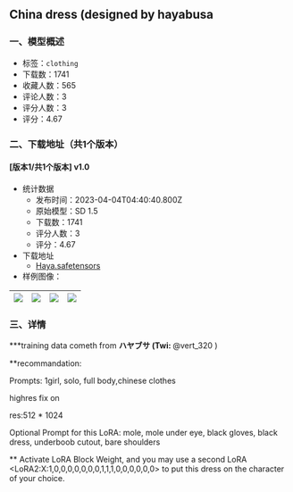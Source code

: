 ## China dress (designed by hayabusa
### 一、模型概述

- 标签：`clothing`
- 下载数：1741
- 收藏人数：565
- 评论人数：3
- 评分人数：3
- 评分：4.67

### 二、下载地址（共1个版本）

#### [版本1/共1个版本] v1.0

- 统计数据
  - 发布时间：2023-04-04T04:40:40.800Z
  - 原始模型：SD 1.5
  - 下载数：1741
  - 评分人数：3
  - 评分：4.67
- 下载地址
  - [Haya.safetensors](https://civitai.com/api/download/models/35168)
- 样例图像：

| <img src="https://image.civitai.com/xG1nkqKTMzGDvpLrqFT7WA/242a3de3-1cbd-4d98-d165-5b394dd88c00/width=450/425183.jpeg" /> | <img src="https://image.civitai.com/xG1nkqKTMzGDvpLrqFT7WA/4236e3de-9a57-4b24-2e85-a08fa34c2f00/width=450/425184.jpeg" /> | <img src="https://image.civitai.com/xG1nkqKTMzGDvpLrqFT7WA/3ed64e4d-0e17-4bad-be33-853136cd8500/width=450/425185.jpeg" /> | <img src="https://image.civitai.com/xG1nkqKTMzGDvpLrqFT7WA/4b709b54-67fb-408f-d08e-3537a2c3cb00/width=450/425188.jpeg" /> |
| ---- | ---- | ---- | ---- |


### 三、详情
<p>***training data cometh from <strong>ハヤブサ (Twi: </strong>@vert_320 )</p><p>**recommandation:</p><p>   Prompts: 1girl, solo, full body,chinese clothes</p><p>   highres fix on</p><p>   res:512 * 1024</p><p></p><p>Optional Prompt for this LoRA: mole, mole under eye, black gloves, black dress, underboob cutout, bare shoulders</p><p></p><p>** Activate LoRA Block Weight, and you may use a second LoRA &lt;LoRA2:X:1,0,0,0,0,0,0,0,1,1,1,0,0,0,0,0,0&gt; to put this dress on the character of your choice.</p><p></p>